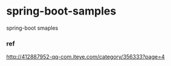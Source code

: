 # spring-boot-samples
spring-boot smaples

### ref
http://412887952-qq-com.iteye.com/category/356333?page=4
